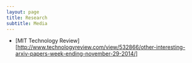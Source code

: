 ```yaml
---
layout: page
title: Research
subtitle: Media
---
```


- [MIT Technology Review][http://www.technologyreview.com/view/532866/other-interesting-arxiv-papers-week-ending-november-29-2014/]
